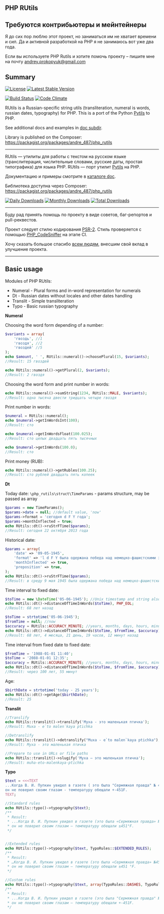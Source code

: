 PHP RUtils
----------

## Требуются контрибьютеры и мейнтейнеры

Я до сих пор люблю этот проект, но заниматься им не хватает времени и сил. Да и активной разработкой на PHP я не занимаюсь вот уже два года.

Если вы используете PHP Rutils и хотите помочь проекту – пишите мне на почту andrey.prokopyuk@gmail.com

## Summary

[![License](https://poser.pugx.org/andre_487/php_rutils/license)](https://packagist.org/packages/andre_487/php_rutils)
[![Latest Stable Version](https://poser.pugx.org/andre_487/php_rutils/v/stable)](https://packagist.org/packages/andre_487/php_rutils)

[![Build Status](https://travis-ci.org/Andre-487/php_rutils.svg)](https://travis-ci.org/Andre-487/php_rutils)
[![Code Climate](https://codeclimate.com/github/Andre-487/php_rutils/badges/gpa.svg)](https://codeclimate.com/github/Andre-487/php_rutils)

RUtils is a Russian-specific string utils (transliteration, numeral is words, russian dates, typography) for PHP.
This is a port of the Python [Pytils](https://github.com/j2a/pytils) to PHP.

See additional docs and examples in [doc subdir](https://github.com/Andre-487/php_rutils/tree/master/doc).

Library is published on the Composer: https://packagist.org/packages/andre_487/php_rutils

----------

RUtils — утилиты для работы c текстом на русском языке (транслитерация, числительные словами, русские даты,
простая типографика) для языка PHP.
RUtils — порт утилит [Pytils](https://github.com/j2a/pytils) на PHP.

Документацию и примеры смотрите в [каталоге doc](https://github.com/Andre-487/php_rutils/tree/master/doc).

Библиотека доступна через Composer: https://packagist.org/packages/andre_487/php_rutils

[![Daily Downloads](https://poser.pugx.org/andre_487/php_rutils/d/daily)](https://packagist.org/packages/andre_487/php_rutils)
[![Monthly Downloads](https://poser.pugx.org/andre_487/php_rutils/d/monthly)](https://packagist.org/packages/andre_487/php_rutils)
[![Total Downloads](https://poser.pugx.org/andre_487/php_rutils/downloads)](https://packagist.org/packages/andre_487/php_rutils)

----------

Буду рад принять помощь по проекту в виде советов, баг-репортов и pull-реквестов.

Проект следует стилю кодирования [PSR-2](https://github.com/php-fig/fig-standards/blob/master/accepted/PSR-2-coding-style-guide.md).
Стиль проверяется с помощью [PHP_CodeSniffer](https://github.com/squizlabs/PHP_CodeSniffer)
на этапе CI.

Хочу сказать большое спасибо [всем людям](https://github.com/Andre-487/php_rutils/graphs/contributors),
внесшим свой вклад в улучшение проекта.

----------

Basic usage
-----------

Modules of PHP RUtils:
 - Numeral - Plural forms and in-word representation for numerals
 - Dt - Russian dates without locales and other dates handling
 - Translit - Simple transliteration
 - Typo - Basic russian typography


**Numeral**

Choosing the word form depending of a number:
```php
$variants = array(
    'гвоздь', //1
    'гвоздя', //2
    'гвоздей' //5
);
echo $amount, ' ', RUtils::numeral()->choosePlural(15, $variants);
//Result: 15 гвоздей

echo RUtils::numeral()->getPlural(2, $variants);
//Result: 2 гвоздя
```

Choosing the word form and print number in words:
```php
echo RUtils::numeral()->sumString(1234, RUtils::MALE, $variants);
//Result: одна тысяча двести тридцать четыре гвоздя
```

Print number in words:
```php
$numeral = RUtils::numeral();
echo $numeral->getInWordsInt(100);
//Result: сто

echo $numeral->getInWordsFloat(100.025);
//Result: сто целых двадцать пять тысячных

echo $numeral->getInWords(100.0);
//Result: сто
```

Print money (RUB):
```php
echo RUtils::numeral()->getRubles(100.25);
//Result: сто рублей двадцать пять копеек
```


**Dt**

Today date:
`\php_rutils\struct\TimeParams` - params structure, may be passed as array
```php
$params = new TimeParams();
$params->date = null; //default value, 'now'
$params->format = 'сегодня d F Y года';
$params->monthInflected = true;
echo RUtils::dt()->ruStrFTime($params);
//Result: сегодня 22 октября 2013 года
```


Historical date:
```php
$params = array(
    'date' => '09-05-1945',
    'format' => 'l d F Y была одержана победа над немецко-фашистскими захватчиками',
    'monthInflected' => true,
    'preposition' => true,
);
echo RUtils::dt()->ruStrFTime($params);
//Result: в среду 9 мая 1945 была одержана победа над немецко-фашистскими захватчиками
```

Time interval to fixed date:
```php
$toTime = new \DateTime('05-06-1945'); //Unix timestamp and string also available
echo RUtils::dt()->distanceOfTimeInWords($toTime), PHP_EOL;
//Result: 68 лет назад

$toTime = strtotime('05-06-1945');
$fromTime = null; //now
$accuracy = RUtils::ACCURACY_MINUTE; //years, months, days, hours, minutes
echo RUtils::dt()->distanceOfTimeInWords($toTime, $fromTime, $accuracy), PHP_EOL;
//Result: 68 лет, 4 месяца, 21 день, 19 часов, 12 минут назад
```


Time interval from fixed date to fixed date:
```php
$fromTime = '1988-01-01 11:40';
$toTime = '2088-01-01 12:35';
$accuracy = RUtils::ACCURACY_MINUTE; //years, months, days, hours, minutes
echo RUtils::dt()->distanceOfTimeInWords($toTime, $fromTime, $accuracy), PHP_EOL;
//Result: через 100 лет, 55 минут
```

Age:
```php
$birthDate = strtotime('today - 25 years');
echo RUtils::dt()->getAge($birthDate);
//Result: 25
```


**Translit**
```php
//Translify
echo RUtils::translit()->translify('Муха - это маленькая птичка');
//Result: Muxa - e`to malen`kaya ptichka

//Detranslify
echo RUtils::translit()->detranslify("Muxa - e`to malen`kaya ptichka");
//Result: Муха - это маленькая птичка

//Prepare to use in URLs or file paths
echo RUtils::translit()->slugify('Муха — это маленькая птичка');
//Result: muha-eto-malenkaya-ptichka
```


**Typo**
```php
$text = <<<TEXT
...Когда В. И. Пупкин увидел в газете ( это была "Сермяжная правда" № 45) рубрику Weather Forecast (r),
он не поверил своим глазам - температуру обещали +-451F.
TEXT;

//Standard rules
echo RUtils::typo()->typography($text);
/**
 * Result:
 * ...Когда В. И. Пупкин увидел в газете (это была «Сермяжная правда» №45) рубрику Weather Forecast®,
 * он не поверил своим глазам — температуру обещали ±451°F.
 */


//Extended rules
echo RUtils::typo()->typography($text, TypoRules::$EXTENDED_RULES);
/**
 * Result:
 * …Когда В. И. Пупкин увидел в газете (это была «Сермяжная правда» №45) рубрику Weather Forecast®,
 * он не поверил своим глазам — температуру обещали ±451 °F.
 */

//Custom rules
echo RUtils::typo()->typography($text, array(TypoRules::DASHES, TypoRules::CLEAN_SPACES));
/**
 * Result:
 * ...Когда В. И. Пупкин увидел в газете (это была "Сермяжная правда" № 45) рубрику Weather Forecast (r),
 * он не поверил своим глазам — температуру обещали +-451F.
 */
```
